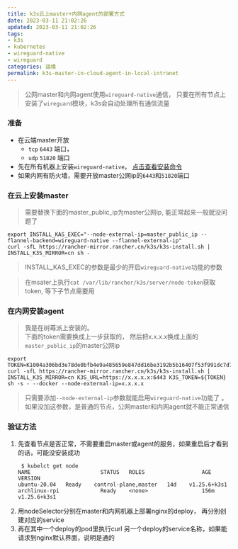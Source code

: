 ```yaml
---
title: k3s云上master+内网agent的部署方式
date: 2023-03-11 21:02:26
updated: 2023-03-11 21:02:26
tags:
- k3s
- kubernetes
- wireguard-native
- wireguard
categories: 运维
permalink: k3s-master-in-cloud-agent-in-local-intranet
---
```


>公网master和内网agent使用`wireguard-native`通信， 只要在所有节点上安装了`wireguard`模块，k3s会自动处理所有通信流量

### 准备
- 在云端master开放
	- `tcp` `6443` 端口，
	- `udp` `51820` 端口
- 先在所有机器上安装`wireguard-native`， [点击查看安装命令](https://www.wireguard.com/install/)
- 如果内网有防火墙，需要开放master公网ip的`6443`和`51820`端口

### 在云上安装master
>需要替换下面的master_public_ip为master公网ip, 能正常起来一般就没问题了

```shell
export INSTALL_KAS_EXEC="--node-external-ip=master_public_ip --flannel-backend=wireguard-native --flannel-external-ip"
curl -sfL https://rancher-mirror.rancher.cn/k3s/k3s-install.sh | INSTALL_K3S_MIRROR=cn sh -
```
>INSTALL_KAS_EXEC的参数是最少的开启`wireguard-native`功能的参数

>在msater上执行`cat /var/lib/rancher/k3s/server/node-token`获取token, 等下子节点需要用

### 在内网安装agent
>我是在树苺派上安装的。  
>下面的token需要换成上一步获取的， 然后把x.x.x.x换成上面的`master_public_ip`的master公网ip

```
export TOKEN=K1004a306bd3e78de0bfb4e9a485659e847dd16be3192b5b16407f53f991dc7d7f7::server:58dcf4e6e4fd7c6023976c331d1xxxxxx
curl -sfL https://rancher-mirror.rancher.cn/k3s/k3s-install.sh | INSTALL_K3S_MIRROR=cn K3S_URL=https://x.x.x.x:6443 K3S_TOKEN=${TOKEN} sh -s - --docker --node-external-ip=x.x.x.x
```

>只需要添加`--node-external-ip`参数就能启用`wireguard-native`功能了 。 如果没加这参数，是普通的节点，公网master和内网agent就不能正常通信

### 验证方法
1. 先查看节点是否正常，不需要重启master或agent的服务，如果重启后才看到的话，可能没安装成功
	```
	 $ kubelct get node
	NAME                      STATUS   ROLES                  AGE    VERSION
	ubuntu-20.04   Ready    control-plane,master   14d    v1.25.6+k3s1
	archlinux-rpi             Ready    <none>                 156m   v1.25.6+k3s1
	```
2. 用nodeSelector分别在master和内网机器上部署nginx的deploy， 再分别创建对应的service
3. 再在其中一个deploy的pod里执行curl 另一个deploy的service名称，如果能请求到nginx默认界面，说明是通的

